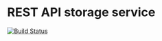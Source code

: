 # REST API storage service
[![Build Status](https://travis-ci.com/wikigreen/wikistorage.svg?branch=gitBranch)](https://travis-ci.com/wikigreen/wikistorage)
